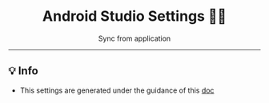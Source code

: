 <div align="center">
<h1>Android Studio Settings 👨‍💻</h1>
<p>Sync from application</p>
<hr />
</div>

## 💡 Info

- This settings are generated under the guidance of this [doc](https://www.jetbrains.com/help/idea/sharing-your-ide-settings.html#settings-repositorys)
